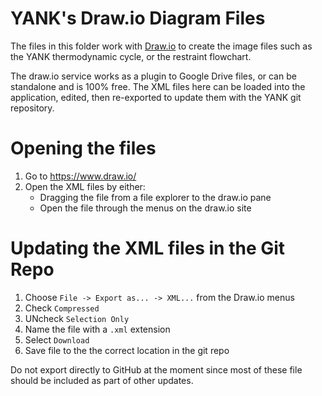 # YANK's Draw.io Diagram Files

The files in this folder work with [Draw.io](https://www.draw.io/) to create the image files such as the YANK 
 thermodynamic cycle, or the restraint flowchart.
 
The draw.io service works as a plugin to Google Drive files, or can be standalone and is 100% free. The XML files here 
can be loaded into the application, edited, then re-exported to update them with the YANK git repository.

# Opening the files

1. Go to https://www.draw.io/
2. Open the XML files by either:
    * Dragging the file from a file explorer to the draw.io pane
    * Open the file through the menus on the draw.io site
    
# Updating the XML files in the Git Repo

1. Choose `File -> Export as... -> XML...` from the Draw.io menus
2. Check `Compressed`
3. UNcheck `Selection Only`
4. Name the file with a `.xml` extension
5. Select `Download`
6. Save file to the the correct location in the git repo

Do not export directly to GitHub at the moment since most of these file should be included as part of other updates.